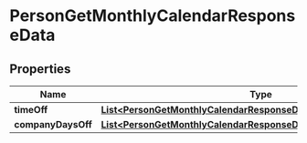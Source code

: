 

# PersonGetMonthlyCalendarResponseData


## Properties

| Name | Type | Description | Notes |
|------------ | ------------- | ------------- | -------------|
|**timeOff** | [**List&lt;PersonGetMonthlyCalendarResponseDataTimeOffInner&gt;**](PersonGetMonthlyCalendarResponseDataTimeOffInner.md) |  |  [optional] |
|**companyDaysOff** | [**List&lt;PersonGetMonthlyCalendarResponseDataCompanyDaysOffInner&gt;**](PersonGetMonthlyCalendarResponseDataCompanyDaysOffInner.md) |  |  [optional] |



